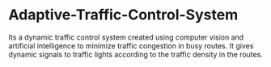 # Adaptive-Traffic-Control-System
Its a dynamic traffic control system created using computer vision and artificial intelligence to minimize traffic congestion in busy routes. It gives dynamic signals to traffic lights according to the traffic density in the routes.

